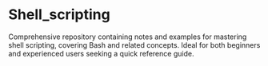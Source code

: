 # Shell_scripting
Comprehensive repository containing notes and examples for mastering shell scripting, covering Bash and related concepts. Ideal for both beginners and experienced users seeking a quick reference guide.
